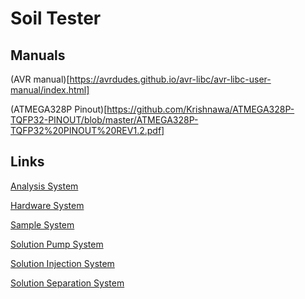 # Soil Tester

## Manuals
(AVR
manual)[https://avrdudes.github.io/avr-libc/avr-libc-user-manual/index.html]

(ATMEGA328P Pinout)[https://github.com/Krishnawa/ATMEGA328P-TQFP32-PINOUT/blob/master/ATMEGA328P-TQFP32%20PINOUT%20REV1.2.pdf]

## Links
[Analysis System](code/analysis/analysis.md)

[Hardware System](code/arduino/system.md)

[Sample System](code/sampler/sampler.md)  

[Solution Pump System](code/pump/pump.md)  

[Solution Injection System](code/injector/injector.md)  

[Solution Separation System](code/centrifuge/centrifuge.md)  
